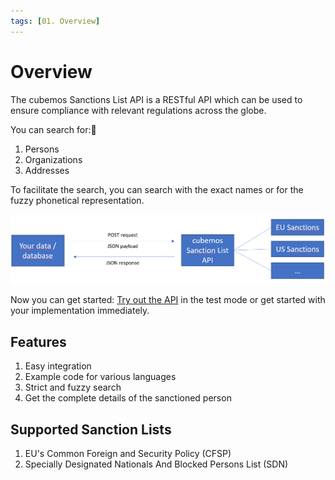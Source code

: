 ```yaml
---
tags: [01. Overview]
---
```


# Overview

The cubemos Sanctions List API is a RESTful API which can be used to ensure compliance with relevant regulations across the globe.

You can search for:
1. Persons
2. Organizations
3. Addresses

To facilitate the search, you can search with the exact names or for the fuzzy phonetical representation. 


![](../assets/images/workflow.png)

Now you can get started: [Try out the API](../docs/02Quickstart.md) in the test mode or get started with your implementation immediately. 

## Features

1. Easy integration
2. Example code for various languages
3. Strict and fuzzy search 
4. Get the complete details of the sanctioned person

## Supported Sanction Lists

1. EU's Common Foreign and Security Policy (CFSP)
2. Specially Designated Nationals And Blocked Persons List (SDN)
